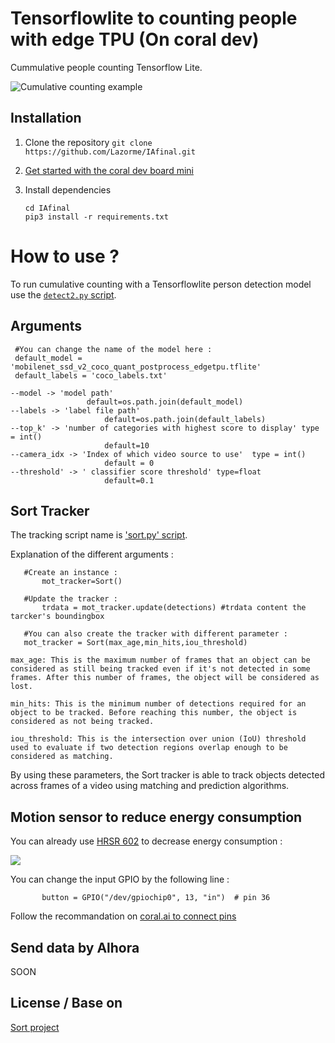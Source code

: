 # Tensorflowlite to counting people with edge TPU (On coral dev)

Cummulative people counting Tensorflow Lite.

![Cumulative counting example](doc/exemple.jpg)

## Installation
1. Clone the repository 
   ```git clone https://github.com/Lazorme/IAfinal.git```

2. [Get started with the coral dev board mini](https://coral.ai/docs/dev-board-mini/get-started/)

3. Install dependencies
   ```
   cd IAfinal
   pip3 install -r requirements.txt
   ```

# How to use ?

To run cumulative counting with a Tensorflowlite person detection model use the [`detect2.py` script](detect2.py).

## Arguments
   ```
    #You can change the name of the model here :
    default_model = 'mobilenet_ssd_v2_coco_quant_postprocess_edgetpu.tflite' 
    default_labels = 'coco_labels.txt'

   --model -> 'model path' 
                    default=os.path.join(default_model)
   --labels -> 'label file path'
                        default=os.path.join(default_labels)
   --top_k' -> 'number of categories with highest score to display' type = int()
                        default=10
   --camera_idx -> 'Index of which video source to use'  type = int()
                        default = 0
   --threshold' -> ' classifier score threshold' type=float
                        default=0.1
   ```
## Sort Tracker

The tracking script name is ['sort.py' script](sort.py).

Explanation of the different arguments :
 ```
    #Create an instance :
        mot_tracker=Sort()

    #Update the tracker :
        trdata = mot_tracker.update(detections) #trdata content the tarcker's boundingbox

    #You can also create the tracker with different parameter :
    mot_tracker = Sort(max_age,min_hits,iou_threshold) 
   ```
    max_age: This is the maximum number of frames that an object can be considered as still being tracked even if it's not detected in some frames. After this number of frames, the object will be considered as lost.

    min_hits: This is the minimum number of detections required for an object to be tracked. Before reaching this number, the object is considered as not being tracked.

    iou_threshold: This is the intersection over union (IoU) threshold used to evaluate if two detection regions overlap enough to be considered as matching.

By using these parameters, the Sort tracker is able to track objects detected across frames of a video using matching and prediction algorithms.

## Motion sensor to reduce energy consumption

You can already use [HRSR 602](https://www.amazon.com/-/es/MH-SR602-movimiento-Piroel%C3%A9ctrico-Infrarrojos-Interruptor/dp/B07Z45RMZV) to decrease energy consumption :

![](doc/HRSR602.jpg)

You can change the input GPIO by the following line :
 ```
        button = GPIO("/dev/gpiochip0", 13, "in")  # pin 36
```
Follow the recommandation on [coral.ai to connect pins](https://coral.ai/docs/dev-board-mini/gpio/)

## Send data by Alhora
SOON

License / Base on
----------------------
[Sort project](https://github.com/abewley/sort/tree/master)







